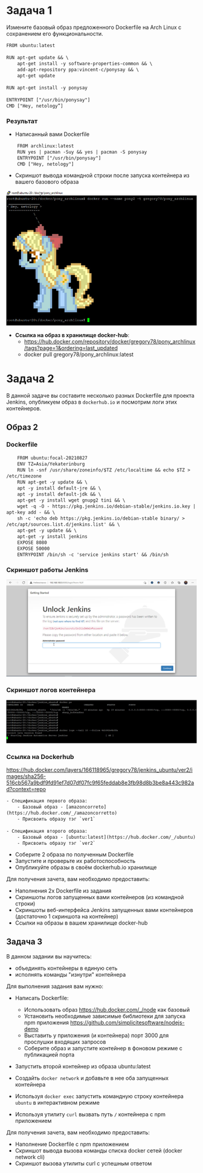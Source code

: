 # Задача 1 

Измените базовый образ предложенного Dockerfile на Arch Linux c сохранением его функциональности.

```text
FROM ubuntu:latest

RUN apt-get update && \
    apt-get install -y software-properties-common && \
    add-apt-repository ppa:vincent-c/ponysay && \
    apt-get update
 
RUN apt-get install -y ponysay

ENTRYPOINT ["/usr/bin/ponysay"]
CMD ["Hey, netology”]
```

### Результат   
- Написанный вами Dockerfile   
```
    FROM archlinux:latest
    RUN yes | pacman -Suy && yes | pacman -S ponysay
    ENTRYPOINT ["/usr/bin/ponysay"]
    CMD ["Hey, netology"]
```

- Скриншот вывода командной строки после запуска контейнера из вашего базового образа

![pony](https://github.com/GrigoriyAzatyan/devops-netology/blob/main/pony.jpg)

- **Ссылка на образ в хранилище docker-hub**: 
  - https://hub.docker.com/repository/docker/gregory78/pony_archlinux/tags?page=1&ordering=last_updated
  - docker pull gregory78/pony_archlinux:latest


# Задача 2 

В данной задаче вы составите несколько разных Dockerfile для проекта Jenkins, опубликуем образ в `dockerhub.io` и посмотрим логи этих контейнеров.

## Образ 2
### Dockerfile
```
    FROM ubuntu:focal-20210827  
    ENV TZ=Asia/Yekaterinburg  
    RUN ln -snf /usr/share/zoneinfo/$TZ /etc/localtime && echo $TZ > /etc/timezone  
    RUN apt-get -y update && \  
    apt -y install default-jre && \  
    apt -y install default-jdk && \  
    apt-get -y install wget gnupg2 tini && \  
    wget -q -O - https://pkg.jenkins.io/debian-stable/jenkins.io.key | apt-key add - && \  
    sh -c 'echo deb https://pkg.jenkins.io/debian-stable binary/ > /etc/apt/sources.list.d/jenkins.list' && \  
    apt-get -y update && \  
    apt-get -y install jenkins  
    EXPOSE 8080  
    EXPOSE 50000  
    ENTRYPOINT /bin/sh -c 'service jenkins start' && /bin/sh  
```
### Скриншот работы Jenkins  
![Jenkins](https://github.com/GrigoriyAzatyan/devops-netology/blob/main/Jenkins.jpg)

### Скриншот логов контейнера  
![logs_ver2](https://github.com/GrigoriyAzatyan/devops-netology/blob/main/ver2_logs.jpg)

### Ссылка на Dockerhub   
https://hub.docker.com/layers/166118965/gregory78/jenkins_ubuntu/ver2/images/sha256-516cb567a9bdf9fd91ef7d07df07fc9f65feddab8e3fb98d8b3be8a443c982ad?context=repo

       
    - Спецификация первого образа:
        - Базовый образ - [amazoncorreto](https://hub.docker.com/_/amazoncorretto)
        - Присвоить образу тэг `ver1` 
    
    - Спецификация второго образа:
        - Базовый образ - [ubuntu:latest](https://hub.docker.com/_/ubuntu)
        - Присвоить образу тэг `ver2` 

- Соберите 2 образа по полученным Dockerfile
- Запустите и проверьте их работоспособность
- Опубликуйте образы в своём dockerhub.io хранилище

Для получения зачета, вам необходимо предоставить:
- Наполнения 2х Dockerfile из задания
- Скриншоты логов запущенных вами контейнеров (из командной строки)
- Скриншоты веб-интерфейса Jenkins запущенных вами контейнеров (достаточно 1 скриншота на контейнер)
- Ссылки на образы в вашем хранилище docker-hub

## Задача 3 

В данном задании вы научитесь:
- объединять контейнеры в единую сеть
- исполнять команды "изнутри" контейнера

Для выполнения задания вам нужно:
- Написать Dockerfile: 
    - Использовать образ https://hub.docker.com/_/node как базовый
    - Установить необходимые зависимые библиотеки для запуска npm приложения https://github.com/simplicitesoftware/nodejs-demo
    - Выставить у приложения (и контейнера) порт 3000 для прослушки входящих запросов  
    - Соберите образ и запустите контейнер в фоновом режиме с публикацией порта

- Запустить второй контейнер из образа ubuntu:latest 
- Создайть `docker network` и добавьте в нее оба запущенных контейнера
- Используя `docker exec` запустить командную строку контейнера `ubuntu` в интерактивном режиме
- Используя утилиту `curl` вызвать путь `/` контейнера с npm приложением  

Для получения зачета, вам необходимо предоставить:
- Наполнение Dockerfile с npm приложением
- Скриншот вывода вызова команды списка docker сетей (docker network cli)
- Скриншот вызова утилиты curl с успешным ответом
